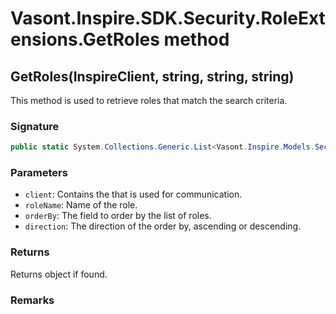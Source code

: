 # Vasont.Inspire.SDK.Security.RoleExtensions.GetRoles method
## GetRoles(InspireClient, string, string, string)
This method is used to retrieve roles that match the search criteria.

### Signature
```csharp
public static System.Collections.Generic.List<Vasont.Inspire.Models.Security.RoleModel> GetRoles(InspireClient client, string roleName = "", string orderBy = "", string direction = "")
```
### Parameters
- `client`: Contains the  that is used for communication.
- `roleName`: Name of the role.
- `orderBy`: The field to order by the list of roles.
- `direction`: The direction of the order by, ascending or descending.

### Returns
Returns  object if found.
### Remarks

